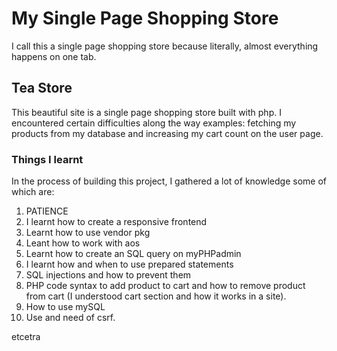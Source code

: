 # My Single Page Shopping Store
I call this a single page shopping store because literally, almost everything happens on one tab.
## Tea Store
This beautiful site is a single page shopping store built with php. 
I encountered certain difficulties along the way examples: fetching my products from my database and increasing my cart count on the user page.

### Things I learnt
In the process of building this project, I gathered a lot of knowledge some of which are:
1. PATIENCE
2. I learnt how to create a responsive frontend
3. Learnt how to use vendor pkg
4. Leant how to work with aos
5. Learnt how to create an SQL query on myPHPadmin
6. I learnt how and when to use prepared statements
7. SQL injections and how to prevent them
8. PHP code syntax to add product to cart and how to remove product from cart (I understood cart section and how it works in a site).
9. How to use mySQL
10. Use and need of csrf.

etcetra
